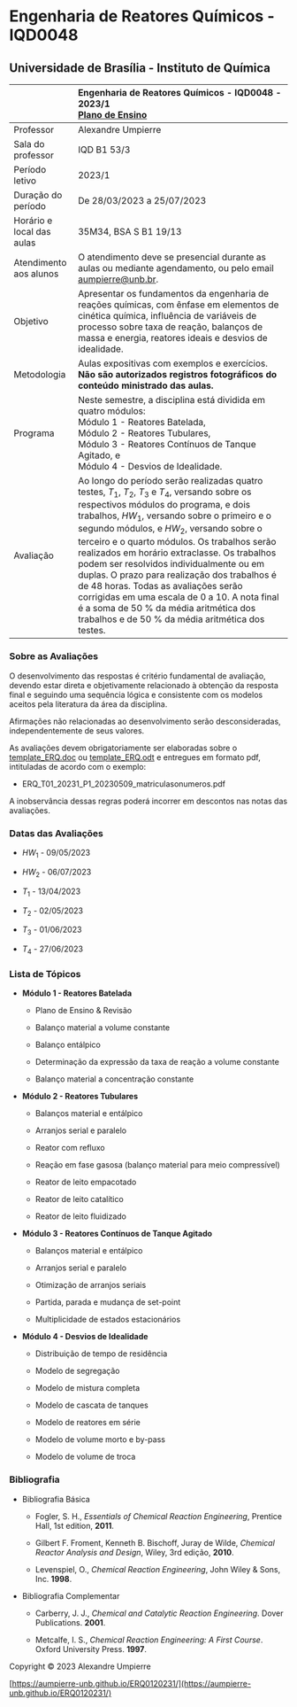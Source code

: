 # Engenharia de Reatores Químicos - IQD0048

## Universidade de Brasília - Instituto de Química

| | Engenharia de Reatores Químicos - IQD0048 - 2023/1 <br> [Plano de Ensino](https://github.com/aumpierre-unb/ERQ0120231/raw/main/ERQ0120231.pdf)|
| :--- | :--- |
| Professor | Alexandre Umpierre |
| Sala do professor | IQD B1 53/3 |
| Período letivo | 2023/1 |
| Duração do período | De 28/03/2023 a 25/07/2023 |
| Horário e local das aulas | 35M34, BSA S B1 19/13 |
| Atendimento aos alunos | O atendimento deve se presencial durante as aulas ou mediante agendamento, ou pelo email <aumpierre@unb.br>. |
| Objetivo | Apresentar os fundamentos da engenharia de reações químicas, com ênfase em elementos de cinética química, influência de variáveis de processo sobre taxa de reação, balanços de massa e energia, reatores ideais e desvios de idealidade. |
| Metodologia | Aulas expositivas com exemplos e exercícios. <br> **Não são autorizados registros fotográficos do conteúdo ministrado das aulas.** |
| Programa | Neste semestre, a disciplina está dividida em quatro módulos: <br> Módulo 1 - Reatores Batelada, <br> Módulo 2 - Reatores Tubulares, <br> Módulo 3 - Reatores Contínuos de Tanque Agitado, e <br> Módulo 4 - Desvios de Idealidade. |
| Avaliação | Ao longo do período serão realizadas quatro testes, *T*<sub>1</sub>, *T*<sub>2</sub>, *T*<sub>3</sub> e *T*<sub>4</sub>, versando sobre os respectivos módulos do programa, e dois trabalhos, *HW*<sub>1</sub>, versando sobre o primeiro e o segundo módulos, e *HW*<sub>2</sub>, versando sobre o terceiro e o quarto módulos. Os trabalhos serão realizados em horário extraclasse. Os trabalhos podem ser resolvidos individualmente ou em duplas. O prazo para realização dos trabalhos é de 48 horas. Todas as avaliações serão corrigidas em uma escala de 0 a 10. A nota final é a soma de 50 % da média aritmética dos trabalhos e de 50 % da média aritmética dos testes. |

### Sobre as Avaliações

O desenvolvimento das respostas é critério fundamental de avaliação, devendo estar direta e objetivamente relacionado à obtenção da resposta final e seguindo uma sequência lógica e consistente com os modelos aceitos pela literatura da área da disciplina.

Afirmações não relacionadas ao desenvolvimento serão desconsideradas, independentemente de seus valores.

As avaliações devem obrigatoriamente ser elaboradas sobre o [template_ERQ.doc](https://github.com/aumpierre-unb/ERQ0120231/raw/main/template_ERQ.doc) ou  [template_ERQ.odt](https://github.com/aumpierre-unb/ERQ0120231/raw/main/template_ERQ.odt) e entregues em formato pdf, intituladas de acordo com o exemplo:

* ERQ_T01_20231_P1_20230509_matriculasonumeros.pdf

A inobservância dessas regras poderá incorrer em descontos nas notas das avaliações.

### Datas das Avaliações

* *HW*<sub>1</sub> - 09/05/2023

* *HW*<sub>2</sub> - 06/07/2023

* *T*<sub>1</sub> - 13/04/2023

* *T*<sub>2</sub> - 02/05/2023

* *T*<sub>3</sub> - 01/06/2023

* *T*<sub>4</sub> - 27/06/2023

### Lista de Tópicos

* **Módulo 1 - Reatores Batelada**

  * Plano de Ensino & Revisão

  * Balanço material a volume constante

  * Balanço entálpico

  * Determinação da expressão da taxa de reação a volume constante

  * Balanço material a concentração constante

* **Módulo 2 - Reatores Tubulares**

  * Balanços material e entálpico

  * Arranjos serial e paralelo

  * Reator com refluxo

  * Reação em fase gasosa (balanço material para meio compressível)

  * Reator de leito empacotado

  * Reator de leito catalítico

  * Reator de leito fluidizado

* **Módulo 3 - Reatores Contínuos de Tanque Agitado**

  * Balanços material e entálpico

  * Arranjos serial e paralelo

  * Otimização de arranjos seriais

  * Partida, parada e mudança de set-point

  * Multiplicidade de estados estacionários

* **Módulo 4 - Desvios de Idealidade**

  * Distribuição de tempo de residência

  * Modelo de segregação

  * Modelo de mistura completa

  * Modelo de cascata de tanques

  * Modelo de reatores em série

  * Modelo de volume morto e by-pass

  * Modelo de volume de troca

### Bibliografia

* Bibliografia Básica

  * Fogler, S. H., *Essentials of Chemical Reaction Engineering*, Prentice Hall, 1st edition, **2011**.

  * Gilbert F. Froment, Kenneth B. Bischoff, Juray de Wilde, *Chemical Reactor Analysis and Design*, Wiley, 3rd edição, **2010**.

  * Levenspiel, O., *Chemical Reaction Engineering*, John Wiley & Sons, Inc. **1998**.

* Bibliografia Complementar

  * Carberry, J. J., *Chemical and Catalytic Reaction Engineering*. Dover Publications. **2001**.

  * Metcalfe, I. S., *Chemical Reaction Engineering: A First Course*. Oxford University Press. **1997**.

Copyright &copy; 2023 Alexandre Umpierre

[https://aumpierre-unb.github.io/ERQ0120231/](https://aumpierre-unb.github.io/ERQ0120231/)

